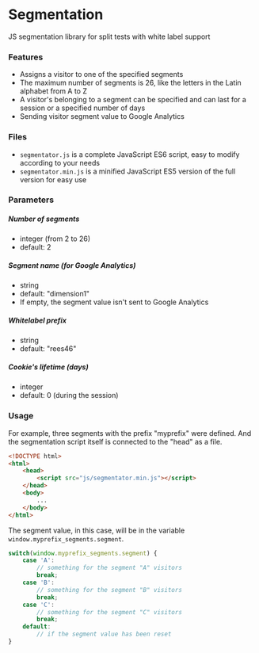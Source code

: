 # Segmentation
JS segmentation library for split tests with white label support

### Features

- Assigns a visitor to one of the specified segments
- The maximum number of segments is 26, like the letters in the Latin alphabet from A to Z
- A visitor's belonging to a segment can be specified and can last for a session or a specified number of days
- Sending visitor segment value to Google Analytics

### Files
- `segmentator.js` is a complete JavaScript ES6 script, easy to modify according to your needs
- `segmentator.min.js` is a minified JavaScript ES5 version of the full version for easy use

### Parameters
##### Number of segments
- integer (from 2 to 26)
- default: 2

##### Segment name (for Google Analytics)
- string
- default: "dimension1"
- If empty, the segment value isn't sent to Google Analytics

##### Whitelabel prefix
- string
- default: "rees46"

##### Cookie's lifetime (days)
- integer
- default: 0 (during the session)

### Usage

For example, three segments with the prefix "myprefix" were defined. And the segmentation script itself is connected to the "head" as a file.

```html
<!DOCTYPE html>
<html>
    <head>
        <script src="js/segmentator.min.js"></script>
    </head>
    <body>
        ...
    </body>
</html>
```
The segment value, in this case, will be in the variable `window.myprefix_segments.segment`.
```javascript
switch(window.myprefix_segments.segment) {
    case 'A':
        // something for the segment "A" visitors
        break;
    case 'B':
        // something for the segment "B" visitors
        break;
    case 'C':
        // something for the segment "C" visitors
        break;
    default:
        // if the segment value has been reset
}
```

